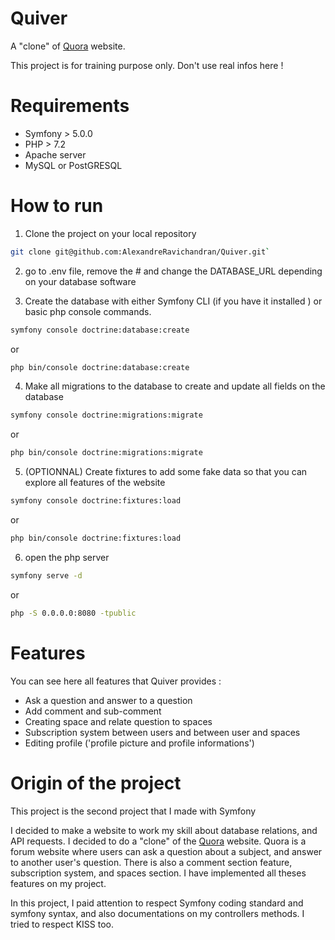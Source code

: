 # Quiver

A "clone" of <a href="https://fr.quora.com/">Quora</a>  website.

This project is for training purpose only. Don't use real infos here ! 

<!-- The website is available here : https://spacetrip-app.herokuapp.com/ -->

# Requirements

- Symfony > 5.0.0
- PHP > 7.2
- Apache server
- MySQL or PostGRESQL

# How to run

1) Clone the project on your local repository

```bash
git clone git@github.com:AlexandreRavichandran/Quiver.git`
```
2) go to .env file, remove the # and change the DATABASE_URL depending on your database software

3) Create the database with either Symfony CLI (if you have it installed ) or basic php console commands.

```bash
symfony console doctrine:database:create
```
or
```bash
php bin/console doctrine:database:create
```

4) Make all migrations to the database to create and update all fields on the database

```bash
symfony console doctrine:migrations:migrate
```

or 

```bash
php bin/console doctrine:migrations:migrate
```

5) (OPTIONNAL) Create fixtures to add some fake data so that you can explore all features of the website

```bash
symfony console doctrine:fixtures:load
```

or

```bash
php bin/console doctrine:fixtures:load
```

6) open the php server

```bash
symfony serve -d
```

or

```bash
php -S 0.0.0.0:8080 -tpublic
```


# Features

You can see here all features that Quiver provides : 

- Ask a question and answer to a question
- Add comment and sub-comment
- Creating space and relate question to spaces
- Subscription system between users and between user and spaces
- Editing profile ('profile picture and profile informations')


# Origin of the project
This project is the second project that I made with Symfony

I decided to make a website to work my skill about database relations, and API requests. I decided to do a "clone" of the <a href="https://fr.quora.com/">Quora</a> website. Quora is a forum website where users can ask a question about a subject, and answer to another user's question. There is also a comment section feature, subscription system, and spaces section. I have implemented all theses features on my project.

In this project, I paid attention to respect Symfony coding standard and symfony syntax, and also documentations on my controllers methods. I tried to respect KISS too.
